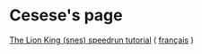 # Cesese's page
[The Lion King (snes) speedrun tutorial](TLK-Tuto/en/) ( [français](TLK-Tuto/fr/) )
